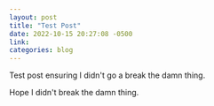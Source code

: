 ```yaml
---
layout: post
title: "Test Post"
date: 2022-10-15 20:27:08 -0500
link:
categories: blog
---
```

Test post ensuring I didn't go a break the damn thing.

Hope I didn't break the damn thing. 